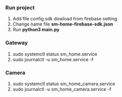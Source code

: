 ### Run project 
1. Add file config sdk dowload from firebase setting
2. Change name file <b>sm-home-firebase-sdk.json</b>
3. Run <b>python3 main.py</b>

### Gateway
1. sudo systemctl status sm_home.service
2. sudo journalctl -u sm_home.service -f

### Camera
1. sudo systemctl status sm_home_camera.service
2. sudo journalctl -u sm_home_camera.service -f
